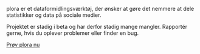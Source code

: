 plora er et dataformidlingsværktøj, der ønsker at gøre det nemmere at dele statistikker og data på sociale medier.

Projektet er stadig i beta og har derfor stadig mange mangler. Rapportér gerne, hvis du oplever problemer eller finder en bug.

[Prøv plora nu](plora.xyz)